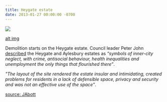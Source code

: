 ```yaml
---
title: Heygate estate
date: 2013-01-27 00:00:00 -0700
---
```


![](http://35percent.org/img/HeygateAerialAutumn2.jpg)

[alt img](https://www.towerblock.eca.ed.ac.uk/sites/default/files/L40-01.jpg)
 
Demolition starts on the Heygate estate. Council leader Peter John [described](https://web.archive.org/web/20160503113339/http://progressonline.org.uk/2016/01/14/camerons-has-much-to-learn-on-housing/) the Heygate and Aylesbury estates as _“symbols of inner-city neglect, with crime, antisocial behaviour, health inequalities and unemployment the only things that flourished there”_.

_"The layout of the site rendered the estate insular and intimidating, created problems for residents in a lack of defensible space, privacy and security and was not an effective use of the space"_.

[source: JAbott](http://crappistmartin.github.io/images/LBS_Jon_Abbott.pdf)

